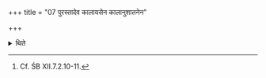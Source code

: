 +++
title = "07 पुरस्तादेव कालायसेन कालानुशातनेन"

+++

<details><summary>थिते</summary>

7. Having purchased before-hand, rice, barley, and Syāmāka-grains (from a eunuch) with black metal(iron), a black pillow, and black silk-thread they make the rice-grainsbound in the linen-cloth to germinate.[^1] (They also make) the barley slightly roasted.  

[^1]: Cf. ŚB XII.7.2.10-11.  

</details>
